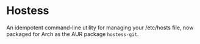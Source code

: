 # Hostess

An idempotent command-line utility for managing your /etc/hosts file, now packaged for Arch as the AUR package `hostess-git`.
